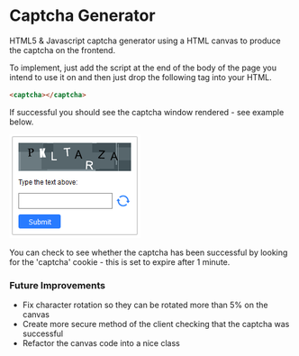 # Captcha Generator

HTML5 & Javascript captcha generator using a HTML canvas to produce the captcha on the frontend. 

To implement, just add the script at the end of the body of the page you intend to use it on and then
just drop the following tag into your HTML.

```html
<captcha></captcha>
```

If successful you should see the captcha window rendered - see example below.

![alt text](./Example/screenshot.png "Captcha example")

You can check to see whether the captcha has been successful by looking for the 'captcha' cookie - this
is set to expire after 1 minute.

### Future Improvements
- Fix character rotation so they can be rotated more than 5% on the canvas
- Create more secure method of the client checking that the captcha was successful
- Refactor the canvas code into a nice class